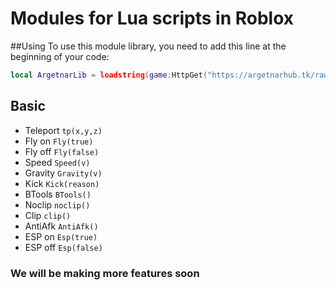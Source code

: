# Modules for Lua scripts in Roblox
##Using
To use this module library, you need to add this line at the beginning of your code:
```lua
local ArgetnarLib = loadstring(game:HttpGet("https://argetnarhub.tk/raw/Modules.lua"))()
```
## Basic
- Teleport `tp(x,y,z)`
- Fly on `Fly(true)`
- Fly off `Fly(false)`
- Speed `Speed(v)`
- Gravity `Gravity(v)`
- Kick `Kick(reason)`
- BTools `BTools()`
- Noclip `noclip()`
- Clip `clip()`
- AntiAfk `AntiAfk()`
- ESP on `Esp(true)`
- ESP off `Esp(false)`


### We will be making more features soon
